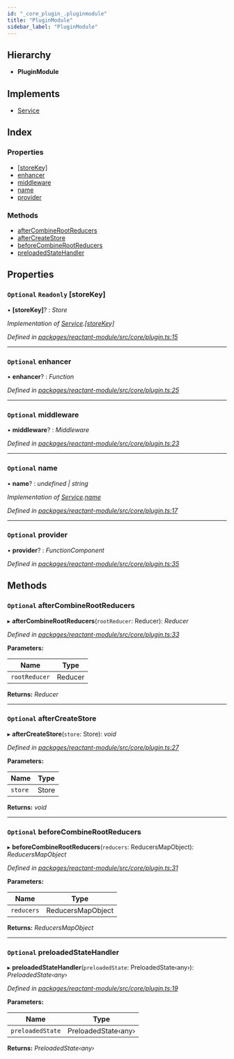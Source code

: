 ```yaml
---
id: "_core_plugin_.pluginmodule"
title: "PluginModule"
sidebar_label: "PluginModule"
---
```


## Hierarchy

* **PluginModule**

## Implements

* [Service](../interfaces/_interfaces_.service.md)

## Index

### Properties

* [[storeKey]](_core_plugin_.pluginmodule.md#optional-readonly-[storekey])
* [enhancer](_core_plugin_.pluginmodule.md#optional-enhancer)
* [middleware](_core_plugin_.pluginmodule.md#optional-middleware)
* [name](_core_plugin_.pluginmodule.md#optional-name)
* [provider](_core_plugin_.pluginmodule.md#optional-provider)

### Methods

* [afterCombineRootReducers](_core_plugin_.pluginmodule.md#optional-aftercombinerootreducers)
* [afterCreateStore](_core_plugin_.pluginmodule.md#optional-aftercreatestore)
* [beforeCombineRootReducers](_core_plugin_.pluginmodule.md#optional-beforecombinerootreducers)
* [preloadedStateHandler](_core_plugin_.pluginmodule.md#optional-preloadedstatehandler)

## Properties

### `Optional` `Readonly` [storeKey]

• **[storeKey]**? : *Store*

*Implementation of [Service](../interfaces/_interfaces_.service.md).[[storeKey]](../interfaces/_interfaces_.service.md#optional-readonly-[storekey])*

*Defined in [packages/reactant-module/src/core/plugin.ts:15](https://github.com/unadlib/reactant/blob/7dec51d/packages/reactant-module/src/core/plugin.ts#L15)*

___

### `Optional` enhancer

• **enhancer**? : *Function*

*Defined in [packages/reactant-module/src/core/plugin.ts:25](https://github.com/unadlib/reactant/blob/7dec51d/packages/reactant-module/src/core/plugin.ts#L25)*

___

### `Optional` middleware

• **middleware**? : *Middleware*

*Defined in [packages/reactant-module/src/core/plugin.ts:23](https://github.com/unadlib/reactant/blob/7dec51d/packages/reactant-module/src/core/plugin.ts#L23)*

___

### `Optional` name

• **name**? : *undefined | string*

*Implementation of [Service](../interfaces/_interfaces_.service.md).[name](../interfaces/_interfaces_.service.md#optional-name)*

*Defined in [packages/reactant-module/src/core/plugin.ts:17](https://github.com/unadlib/reactant/blob/7dec51d/packages/reactant-module/src/core/plugin.ts#L17)*

___

### `Optional` provider

• **provider**? : *FunctionComponent*

*Defined in [packages/reactant-module/src/core/plugin.ts:35](https://github.com/unadlib/reactant/blob/7dec51d/packages/reactant-module/src/core/plugin.ts#L35)*

## Methods

### `Optional` afterCombineRootReducers

▸ **afterCombineRootReducers**(`rootReducer`: Reducer): *Reducer*

*Defined in [packages/reactant-module/src/core/plugin.ts:33](https://github.com/unadlib/reactant/blob/7dec51d/packages/reactant-module/src/core/plugin.ts#L33)*

**Parameters:**

Name | Type |
------ | ------ |
`rootReducer` | Reducer |

**Returns:** *Reducer*

___

### `Optional` afterCreateStore

▸ **afterCreateStore**(`store`: Store): *void*

*Defined in [packages/reactant-module/src/core/plugin.ts:27](https://github.com/unadlib/reactant/blob/7dec51d/packages/reactant-module/src/core/plugin.ts#L27)*

**Parameters:**

Name | Type |
------ | ------ |
`store` | Store |

**Returns:** *void*

___

### `Optional` beforeCombineRootReducers

▸ **beforeCombineRootReducers**(`reducers`: ReducersMapObject): *ReducersMapObject*

*Defined in [packages/reactant-module/src/core/plugin.ts:31](https://github.com/unadlib/reactant/blob/7dec51d/packages/reactant-module/src/core/plugin.ts#L31)*

**Parameters:**

Name | Type |
------ | ------ |
`reducers` | ReducersMapObject |

**Returns:** *ReducersMapObject*

___

### `Optional` preloadedStateHandler

▸ **preloadedStateHandler**(`preloadedState`: PreloadedState‹any›): *PreloadedState‹any›*

*Defined in [packages/reactant-module/src/core/plugin.ts:19](https://github.com/unadlib/reactant/blob/7dec51d/packages/reactant-module/src/core/plugin.ts#L19)*

**Parameters:**

Name | Type |
------ | ------ |
`preloadedState` | PreloadedState‹any› |

**Returns:** *PreloadedState‹any›*
